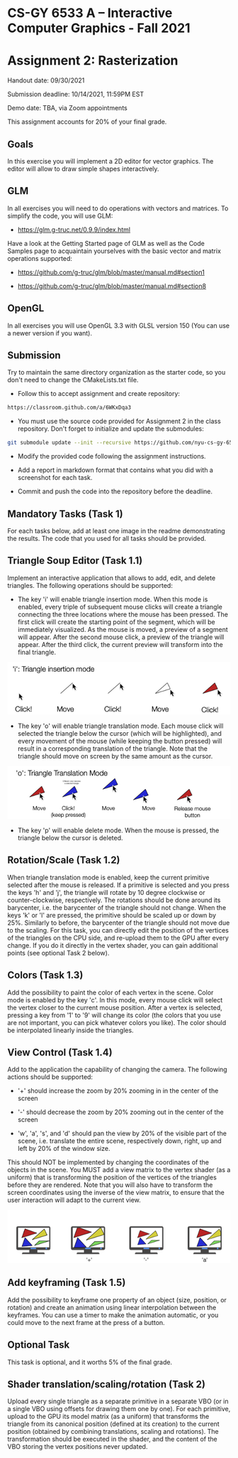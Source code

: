 # CS-GY 6533 A – Interactive Computer Graphics - Fall 2021

# Assignment 2: Rasterization

Handout date: 09/30/2021

Submission deadline: 10/14/2021, 11:59PM EST

Demo date: TBA, via Zoom appointments

This assignment accounts for 20% of your final grade. 

## Goals

In this exercise you will implement a 2D editor for vector graphics. The editor will allow to draw simple shapes interactively.

## GLM

In all exercises you will need to do operations with vectors and matrices. To simplify the code, you will use GLM:

* https://glm.g-truc.net/0.9.9/index.html

Have a look at the Getting Started page of GLM as well as the Code Samples page to acquaintain yourselves with the basic vector and matrix operations supported:

* https://github.com/g-truc/glm/blob/master/manual.md#section1

* https://github.com/g-truc/glm/blob/master/manual.md#section8

## OpenGL

In all exercises you will use OpenGL 3.3 with GLSL version 150 (You can use a newer version if you want).

## Submission

Try to maintain the same directory organization as the starter code, so you don't need to change the CMakeLists.txt file.

* Follow this to accept assignment and create repository: 

```bash
https://classroom.github.com/a/6WKxDqa3
```

* You must use the source code provided for Assignment 2 in the class repository. Don't forget to initialize and update the submodules: 

```bash
git submodule update --init --recursive https://github.com/nyu-cs-gy-6533-fall-2020/base 
```

* Modify the provided code following the assignment instructions.

* Add a report in markdown format that contains what you did with a screenshot for each task.

* Commit and push the code into the repository before the deadline.

## Mandatory Tasks (Task 1)

For each tasks below, add at least one image in the readme demonstrating the results. The code that you used for all tasks should be provided.

## Triangle Soup Editor (Task 1.1)

Implement an interactive application that allows to add, edit, and delete triangles. The following operations should be supported:

* The key 'i' will enable triangle insertion mode. When this mode is enabled, every triple of subsequent mouse clicks will create a triangle connecting the three locations where the mouse has been pressed. The first click will create the starting point of the segment, which will be immediately visualized. As the mouse is moved, a preview of a segment will appear. After the second mouse click, a preview of the triangle will appear. After the third click, the current preview will transform into the final triangle. 

![i](i.png)

* The key 'o' will enable triangle translation mode. Each mouse click will selected the triangle below the cursor (which will be highlighted), and every movement of the mouse (while keeping the button pressed) will result in a corresponding translation of the triangle. Note that the triangle should move on screen by the same amount as the cursor.

![o](o.png)

* The key 'p' will enable delete mode. When the mouse is pressed, the triangle below the cursor is deleted.

## Rotation/Scale (Task 1.2)

When triangle translation mode is enabled, keep the current primitive selected after the mouse is released. If a primitive is selected and you press the keys 'h' and 'j', the triangle will rotate by 10 degree clockwise or counter-clockwise, respectively. The rotations should be done around its barycenter, i.e. the barycenter of the triangle should not change. When the keys 'k' or 'l' are pressed, the primitive should be scaled up or down by 25%. Similarly to before, the barycenter of the triangle should not move due to the scaling. For this task, you can directly edit the position of the vertices of the triangles on the CPU side, and re-upload them to the GPU after every change. If you do it directly in the vertex shader, you can gain additional points (see optional Task 2 below).

## Colors (Task 1.3)

Add the possibility to paint the color of each vertex in the scene. Color mode is enabled by the key 'c'. In this mode, every mouse click will select the vertex closer to the current mouse position. After a vertex is selected, pressing a key from '1' to '9' will change its color (the colors that you use are not important, you can pick whatever colors you like). The color should be interpolated linearly inside the triangles.

## View Control (Task 1.4)

Add to the application the capability of changing the camera. The following actions should be supported:

* '+' should increase the zoom by 20% zooming in in the center of the screen

* '-' should decrease the zoom by 20% zooming out in the center of the screen

* 'w', 'a', 's', and 'd' should pan the view by 20% of the visible part of the scene, i.e. translate the entire scene, respectively down, right, up and left by 20% of the window size.

This should NOT be implemented by changing the coordinates of the objects in the scene. You MUST add a view matrix to the vertex shader (as a uniform) that is transforming the position of the vertices of the triangles before they are rendered. Note that you will also have to transform the screen coordinates using the inverse of the view matrix, to ensure that the user interaction will adapt to the current view.

![view](view.png)

## Add keyframing (Task 1.5)

Add the possibility to keyframe one property of an object (size,  position, or rotation) and create an animation using linear interpolation between the keyframes. You can use a timer to make the animation automatic, or you could move to the next frame at the press of a button.

## Optional Task

This task is optional, and it worths 5% of the final grade.

## Shader translation/scaling/rotation (Task 2)

Upload every single triangle as a separate primitive in a separate VBO (or in a single VBO using offsets for drawing them one by one). For each primitive, upload to the GPU its model matrix (as a uniform) that transforms the triangle from its canonical position (defined at its creation) to the current position (obtained by combining translations, scaling and rotations). The transformation should be executed in the shader, and the content of the VBO storing the vertex positions never updated.
